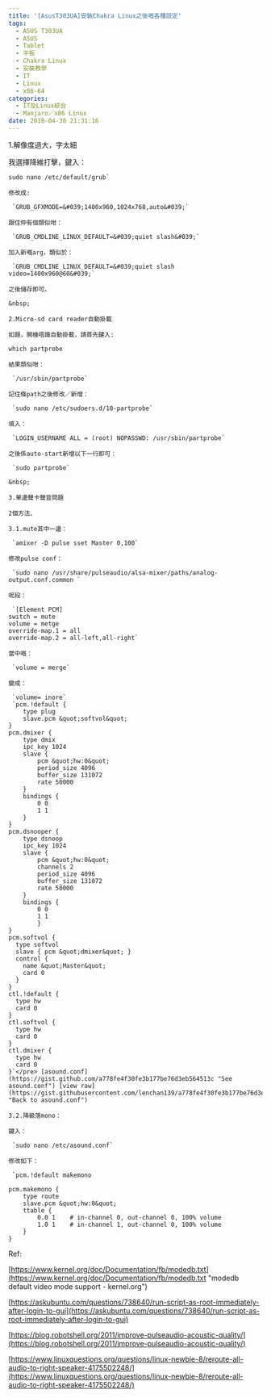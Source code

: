 ```yaml
---
title: '[AsusT303UA]安裝Chakra Linux之後嘅各種設定'
tags:
  - ASUS T303UA
  - ASUS
  - Tablet
  - 平板
  - Chakra Linux
  - 安裝教學
  - IT
  - Linux
  - x86-64
categories:
  - IT及Linux綜合
  - Manjaro／x86 Linux
date: 2018-04-30 21:31:16
---
```


1.解像度過大，字太細

我選擇降維打擊，鍵入：


    sudo nano /etc/default/grub`

    修改成:

     `GRUB_GFXMODE=&#039;1400x960,1024x768,auto&#039;`

    跟住仲有個類似咁：

     `GRUB_CMDLINE_LINUX_DEFAULT=&#039;quiet slash&#039;`

    加入新嘅arg，類似於：

     `GRUB_CMDLINE_LINUX_DEFAULT=&#039;quiet slash video=1400x960@60&#039;`

    之後儲存即可。

    &nbsp;

    2.Micro-sd card reader自動掛載

    如題，開機唔識自動掛載，請首先鍵入:

    which partprobe

    結果類似咁：

     `/usr/sbin/partprobe`

    記住條path之後修改／新增：

     `sudo nano /etc/sudoers.d/10-partprobe`

    填入：

     `LOGIN_USERNAME ALL = (root) NOPASSWD: /usr/sbin/partprobe`

    之後係auto-start新增以下一行即可：

     `sudo partprobe`

    &nbsp;

    3.單邊聲卡聲音問題

    2個方法、

    3.1.mute其中一邊：

     `amixer -D pulse sset Master 0,100`

    修改pulse conf：

     `sudo nano /usr/share/pulseaudio/alsa-mixer/paths/analog-output.conf.common `

    呢段：

     `[Element PCM]
    switch = mute
    volume = metge
    override-map.1 = all
    override-map.2 = all-left,all-right`

    當中嘅：

     `volume = merge`

    變成：

     `volume= inore`
     `pcm.!default {
        type plug
        slave.pcm &quot;softvol&quot;
    }
    pcm.dmixer {
        type dmix
        ipc_key 1024
        slave {
            pcm &quot;hw:0&quot;
            period_size 4096
            buffer_size 131072
            rate 50000
        }
        bindings {
            0 0
            1 1
        }
    }
    pcm.dsnooper {
        type dsnoop
        ipc_key 1024
        slave {
            pcm &quot;hw:0&quot;
            channels 2
            period_size 4096
            buffer_size 131072
            rate 50000
        }
        bindings {
            0 0
            1 1
            }
    }
    pcm.softvol {
      type softvol
      slave { pcm &quot;dmixer&quot; }
      control {
        name &quot;Master&quot;
        card 0
      }
    }
    ctl.!default {
      type hw
      card 0
    }
    ctl.softvol {
      type hw
      card 0
    }
    ctl.dmixer {
      type hw
      card 0
    }`</pre> [asound.conf](https://gist.github.com/a778fe4f30fe3b177be76d3eb564513c "See asound.conf") [view raw](https://gist.githubusercontent.com/lenchan139/a778fe4f30fe3b177be76d3eb564513c/raw/0ac81c2bfabcff22868a302265e701e23c7951aa/asound.conf "Back to asound.conf")  

    3.2.降級落mono：

    鍵入：

     `sudo nano /etc/asound.conf`

    修改如下：

     `pcm.!default makemono

    pcm.makemono {
        type route
        slave.pcm &quot;hw:0&quot;
        ttable {
            0.0 1    # in-channel 0, out-channel 0, 100% volume
            1.0 1    # in-channel 1, out-channel 0, 100% volume
        }
    }


Ref:

[https://www.kernel.org/doc/Documentation/fb/modedb.txt](https://www.kernel.org/doc/Documentation/fb/modedb.txt "modedb default video mode support - kernel.org")

[https://askubuntu.com/questions/738640/run-script-as-root-immediately-after-login-to-gui](https://askubuntu.com/questions/738640/run-script-as-root-immediately-after-login-to-gui)

[https://blog.robotshell.org/2011/improve-pulseaudio-acoustic-quality/](https://blog.robotshell.org/2011/improve-pulseaudio-acoustic-quality/)

[https://www.linuxquestions.org/questions/linux-newbie-8/reroute-all-audio-to-right-speaker-4175502248/](https://www.linuxquestions.org/questions/linux-newbie-8/reroute-all-audio-to-right-speaker-4175502248/)
